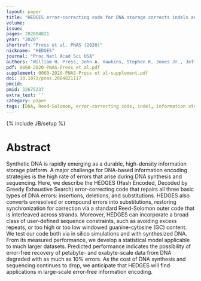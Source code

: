 ```yaml
---
layout: paper
title: "HEDGES error-correcting code for DNA storage corrects indels and allow sequence constraints"
volume: 
issue:
pages: 202004821
year: "2020"
shortref: "Press et al. PNAS (2020)"
nickname: "HEDGES"
journal: "Proc Natl Acad Sci USA"
authors: "William H. Press, John A. Hawkins, Stephen K. Jones Jr., Jeffrey M. Schaub, Ilya J. Finkelstein"
pdf: 0060-2020-PNAS-Press et al.pdf 
supplement: 0060-2020-PNAS-Press et al-supplement.pdf
doi: 10.1073/pnas.2004821117
pmcid:
pmid: 32675237
extra_text: ''
category: paper
tags: [DNA, Reed-Solomon, error-correcting code, indel, information storage]
---
```

{% include JB/setup %}

# Abstract
Synthetic DNA is rapidly emerging as a durable, high-density information storage platform. A major challenge for DNA-based information encoding strategies is the high rate of errors that arise during DNA synthesis and sequencing. Here, we describe the HEDGES (Hash Encoded, Decoded by Greedy Exhaustive Search) error-correcting code that repairs all three basic types of DNA errors: insertions, deletions, and substitutions. HEDGES also converts unresolved or compound errors into substitutions, restoring synchronization for correction via a standard Reed-Solomon outer code that is interleaved across strands. Moreover, HEDGES can incorporate a broad class of user-defined sequence constraints, such as avoiding excess repeats, or too high or too low windowed guanine-cytosine (GC) content. We test our code both via in silico simulations and with synthesized DNA. From its measured performance, we develop a statistical model applicable to much larger datasets. Predicted performance indicates the possibility of error-free recovery of petabyte- and exabyte-scale data from DNA degraded with as much as 10% errors. As the cost of DNA synthesis and sequencing continues to drop, we anticipate that HEDGES will find applications in large-scale error-free information encoding.